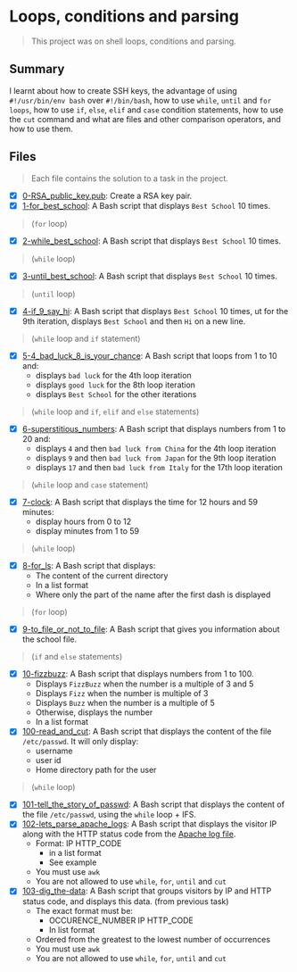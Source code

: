 # Loops, conditions and parsing

> This project was on shell loops, conditions and parsing.

## Summary

I learnt about how to create SSH keys, the advantage of using `#!/usr/bin/env bash` over `#!/bin/bash`, how to use `while`, `until` and `for loops`, how to use `if`, `else`, `elif` and `case` condition statements, how to use the `cut` command and what are files and other comparison operators, and how to use them.

## Files

> Each file contains the solution to a task in the project.

- [x] [0-RSA_public_key.pub](https://github.com/Ebube-Ochemba/alx-system_engineering-devops/blob/master/0x04-loops_conditions_and_parsing/0-RSA_public_key.pub): Create a RSA key pair.
- [x] [1-for_best_school](https://github.com/Ebube-Ochemba/alx-system_engineering-devops/blob/master/0x04-loops_conditions_and_parsing/1-for_best_school): A Bash script that displays `Best School` 10 times.
> (`for` loop)
- [x] [2-while_best_school](https://github.com/Ebube-Ochemba/alx-system_engineering-devops/blob/master/0x04-loops_conditions_and_parsing/2-while_best_school): A Bash script that displays `Best School` 10 times.
> (`while` loop)
- [x] [3-until_best_school](https://github.com/Ebube-Ochemba/alx-system_engineering-devops/blob/master/0x04-loops_conditions_and_parsing/3-until_best_school): A Bash script that displays `Best School` 10 times.
> (`until` loop)
- [x] [4-if_9_say_hi](https://github.com/Ebube-Ochemba/alx-system_engineering-devops/blob/master/0x04-loops_conditions_and_parsing/4-if_9_say_hi): A Bash script that displays `Best School` 10 times, ut for the 9th iteration, displays `Best School` and then `Hi` on a new line.
> (`while` loop and `if` statement)
- [x] [5-4_bad_luck_8_is_your_chance](https://github.com/Ebube-Ochemba/alx-system_engineering-devops/blob/master/0x04-loops_conditions_and_parsing/5-4_bad_luck_8_is_your_chance): A Bash script that loops from 1 to 10 and: 
	- displays `bad luck` for the 4th loop iteration
	- displays `good luck` for the 8th loop iteration
	- displays `Best School` for the other iterations
> (`while` loop and `if`, `elif` and `else` statements)
- [x] [6-superstitious_numbers](https://github.com/Ebube-Ochemba/alx-system_engineering-devops/blob/master/0x04-loops_conditions_and_parsing/6-superstitious_numbers): A Bash script that displays numbers from 1 to 20 and:
	- displays `4` and then `bad luck from China` for the 4th loop iteration
	- displays `9` and then `bad luck from Japan` for the 9th loop iteration
	- displays `17` and then `bad luck from Italy` for the 17th loop iteration
> (`while` loop and `case` statement)
- [x] [7-clock](https://github.com/Ebube-Ochemba/alx-system_engineering-devops/blob/master/0x04-loops_conditions_and_parsing/7-clock): A Bash script that displays the time for 12 hours and 59 minutes:
	- display hours from 0 to 12
	- display minutes from 1 to 59
> (`while` loop)
- [x] [8-for_ls](https://github.com/Ebube-Ochemba/alx-system_engineering-devops/blob/master/0x04-loops_conditions_and_parsing/8-for_ls): A Bash script that displays:
	- The content of the current directory
	- In a list format
	- Where only the part of the name after the first dash is displayed
> (`for` loop)
- [x] [9-to_file_or_not_to_file](https://github.com/Ebube-Ochemba/alx-system_engineering-devops/blob/master/0x04-loops_conditions_and_parsing/9-to_file_or_not_to_file): A Bash script that gives you information about the school file.
> (`if` and `else` statements)
- [x] [10-fizzbuzz](https://github.com/Ebube-Ochemba/alx-system_engineering-devops/blob/master/0x04-loops_conditions_and_parsing/10-fizzbuzz): A Bash script that displays numbers from 1 to 100.
	- Displays `FizzBuzz` when the number is a multiple of 3 and 5
	- Displays `Fizz` when the number is multiple of 3
	- Displays `Buzz` when the number is a multiple of 5
	- Otherwise, displays the number
	- In a list format
- [x] [100-read_and_cut](https://github.com/Ebube-Ochemba/alx-system_engineering-devops/blob/master/0x04-loops_conditions_and_parsing/100-read_and_cut): A Bash script that displays the content of the file `/etc/passwd`. It will only display:
	- username
	- user id
	- Home directory path for the user
> (`while` loop)
- [x] [101-tell_the_story_of_passwd](https://github.com/Ebube-Ochemba/alx-system_engineering-devops/blob/master/0x04-loops_conditions_and_parsing/101-tell_the_story_of_passwd): A Bash script that displays the content of the file `/etc/passwd`, using the `while` loop + IFS.
- [x] [102-lets_parse_apache_logs](https://github.com/Ebube-Ochemba/alx-system_engineering-devops/blob/master/0x04-loops_conditions_and_parsing/102-lets_parse_apache_logs): A Bash script that displays the visitor IP along with the HTTP status code from the [Apache log file](https://github.com/Ebube-Ochemba/alx-system_engineering-devops/blob/master/0x04-loops_conditions_and_parsing/apache-access.log).
	- Format: IP HTTP_CODE
		- in a list format
		- See example
	- You must use `awk`
	- You are not allowed to use `while`, `for`, `until` and `cut`
- [x] [103-dig_the-data](https://github.com/Ebube-Ochemba/alx-system_engineering-devops/blob/master/0x04-loops_conditions_and_parsing/103-dig_the-data): A Bash script that groups visitors by IP and HTTP status code, and displays this data. (from previous task)
	- The exact format must be:
		- OCCURENCE_NUMBER IP HTTP_CODE
		- In list format
	- Ordered from the greatest to the lowest number of occurrences
	- You must use `awk`
	- You are not allowed to use `while`, `for`, `until` and `cut`
